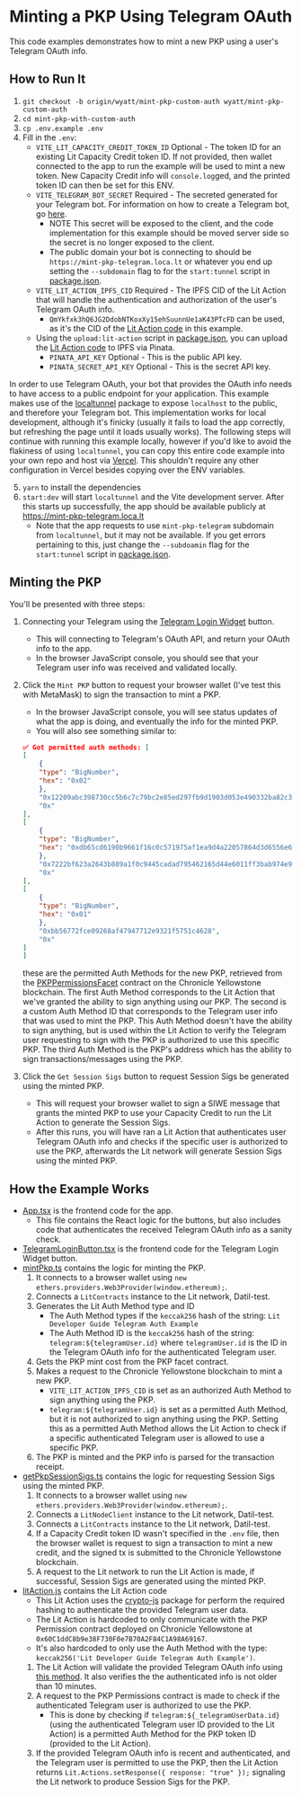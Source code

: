 # Minting a PKP Using Telegram OAuth

This code examples demonstrates how to mint a new PKP using a user's Telegram OAuth info.

## How to Run It

1. `git checkout -b origin/wyatt/mint-pkp-custom-auth wyatt/mint-pkp-custom-auth`
2. `cd mint-pkp-with-custom-auth`
3. `cp .env.example .env`
4. Fill in the `.env`:
   - `VITE_LIT_CAPACITY_CREDIT_TOKEN_ID` Optional - The token ID for an existing Lit Capacity Credit token ID. If not provided, then wallet connected to the app to run the example will be used to mint a new token. New Capacity Credit info will `console.log`ged, and the printed token ID can then be set for this ENV.
   - `VITE_TELEGRAM_BOT_SECRET` Required - The secreted generated for your Telegram bot. For information on how to create a Telegram bot, go [here](https://core.telegram.org/bots#how-do-i-create-a-bot).
     - NOTE This secret will be exposed to the client, and the code implementation for this example should be moved server side so the secret is no longer exposed to the client.
     - The public domain your bot is connecting to should be `https://mint-pkp-telegram.loca.lt` or whatever you end up setting the `--subdomain` flag to for the `start:tunnel` script in [package.json](./package.json).
   - `VITE_LIT_ACTION_IPFS_CID` Required - The IPFS CID of the Lit Action that will handle the authentication and authorization of the user's Telegram OAuth info.
     - `QmYkfxk3hQ6JG2DdobNTKoxXy15ehSuunnUe1aK43PTcFD` can be used, as it's the CID of the [Lit Action code](./src/litAction.js) in this example.
   - Using the `upload:lit-action` script in [package.json](./package.json), you can upload the [Lit Action code](./src/litAction.js) to IPFS via Pinata.
     - `PINATA_API_KEY` Optional - This is the public API key.
     - `PINATA_SECRET_API_KEY` Optional - This is the secret API key.

In order to use Telegram OAuth, your bot that provides the OAuth info needs to have access to a public endpoint for your application. This example makes use of the [localtunnel](https://www.npmjs.com/package/localtunnel) package to expose `localhost` to the public, and therefore your Telegram bot. This implementation works for local development, although it's finicky (usually it fails to load the app correctly, but refreshing the page until it loads usually works). The following steps will continue with running this example locally, however if you'd like to avoid the flakiness of using `localtunnel`, you can copy this entire code example into your own repo and host via [Vercel](https://vercel.com). This shouldn't require any other configuration in Vercel besides copying over the ENV variables.

5. `yarn` to install the dependencies
6. `start:dev` will start `localtunnel` and the Vite development server. After this starts up successfully, the app should be available publicly at https://mint-pkp-telegram.loca.lt
   - Note that the app requests to use `mint-pkp-telegram` subdomain from `localtunnel`, but it may not be available. If you get errors pertaining to this, just change the `--subdoamin` flag for the `start:tunnel` script in [package.json](./package.json).

## Minting the PKP

You'll be presented with three steps:

1. Connecting your Telegram using the [Telegram Login Widget](https://core.telegram.org/widgets/login) button.
   - This will connecting to Telegram's OAuth API, and return your OAuth info to the app.
   - In the browser JavaScript console, you should see that your Telegram user info was received and validated locally.
2. Click the `Mint PKP` button to request your browser wallet (I've test this with MetaMask) to sign the transaction to mint a PKP.

   - In the browser JavaScript console, you will see status updates of what the app is doing, and eventually the info for the minted PKP.
   - You will also see something similar to:

   ```json
   ✅ Got permitted auth methods: [
   [
       {
       "type": "BigNumber",
       "hex": "0x02"
       },
       "0x12209abc398730cc5b6c7c79bc2e85ed297fb9d1903d053e490332ba82c369388e94",
       "0x"
   ],
   [
       {
       "type": "BigNumber",
       "hex": "0xdb65cd6190b9661f16c0c571975af1ea9d4a22057864d3d6556e6cef2a2e509f"
       },
       "0x7222bf623a2643b889a1f0c9445cadad795462165d44e6011ff3bab974e9c171",
       "0x"
   ],
   [
       {
       "type": "BigNumber",
       "hex": "0x01"
       },
       "0xbb56772fce09268af47947712e9321f5751c4628",
       "0x"
   ]
   ]
   ```

   these are the permitted Auth Methods for the new PKP, retrieved from the [PKPPermissionsFacet](https://github.com/LIT-Protocol/lit-assets/blob/d25a81bae106b0c1253f2cfc299f026874c956f6/blockchain/contracts/contracts/lit-node/PKPPermissions/PKPPermissionsFacet.sol#L132-L149) contract on the Chronicle Yellowstone blockchain. The first Auth Method corresponds to the Lit Action that we've granted the ability to sign anything using our PKP. The second is a custom Auth Method ID that corresponds to the Telegram user info that was used to mint the PKP. This Auth Method doesn't have the ability to sign anything, but is used within the Lit Action to verify the Telegram user requesting to sign with the PKP is authorized to use this specific PKP. The third Auth Method is the PKP's address which has the ability to sign transactions/messages using the PKP.

3. Click the `Get Session Sigs` button to request Session Sigs be generated using the minted PKP.
   - This will request your browser wallet to sign a SIWE message that grants the minted PKP to use your Capacity Credit to run the Lit Action to generate the Session Sigs.
   - After this runs, you will have ran a Lit Action that authenticates user Telegram OAuth info and checks if the specific user is authorized to use the PKP, afterwards the Lit network will generate Session Sigs using the minted PKP.

## How the Example Works

- [App.tsx](./src/App.tsx) is the frontend code for the app.
  - This file contains the React logic for the buttons, but also includes code that authenticates the received Telegram OAuth info as a sanity check.
- [TelegramLoginButton.tsx](./src/TelegramLoginButton.tsx) is the frontend code for the Telegram Login Widget button.
- [mintPkp.ts](./src/mintPkp.ts) contains the logic for minting the PKP.
  1. It connects to a browser wallet using `new ethers.providers.Web3Provider(window.ethereum);`.
  2. Connects a `LitContracts` instance to the Lit network, Datil-test.
  3. Generates the Lit Auth Method type and ID
     - The Auth Method types if the `keccak256` hash of the string: `Lit Developer Guide Telegram Auth Example`
     - The Auth Method ID is the `keccak256` hash of the string: `telegram:${telegramUser.id}` where `telegramUser.id` is the ID in the Telegram OAuth info for the authenticated Telegram user.
  4. Gets the PKP mint cost from the PKP facet contract.
  5. Makes a request to the Chronicle Yellowstone blockchain to mint a new PKP.
     - `VITE_LIT_ACTION_IPFS_CID` is set as an authorized Auth Method to sign anything using the PKP.
     - `telegram:${telegramUser.id}` is set as a permitted Auth Method, but it is not authorized to sign anything using the PKP. Setting this as a permitted Auth Method allows the Lit Action to check if a specific authenticated Telegram user is allowed to use a specific PKP.
  6. The PKP is minted and the PKP info is parsed for the transaction receipt.
- [getPkpSessionSigs.ts](./src/getPkpSessionSigs.ts) contains the logic for requesting Session Sigs using the minted PKP.
  1. It connects to a browser wallet using `new ethers.providers.Web3Provider(window.ethereum);`.
  2. Connects a `LitNodeClient` instance to the Lit network, Datil-test.
  3. Connects a `LitContracts` instance to the Lit network, Datil-test.
  4. If a Capacity Credit token ID wasn't specified in the `.env` file, then the browser wallet is request to sign a transaction to mint a new credit, and the signed tx is submitted to the Chronicle Yellowstone blockchain.
  5. A request to the Lit network to run the Lit Action is made, if successful, Session Sigs are generated using the minted PKP.
- [litAction.js](./src/litAction.js) contains the Lit Action code
  - This Lit Action uses the [crypto-js](https://www.npmjs.com/package/crypto-js) package for perform the required hashing to authenticate the provided Telegram user data.
  - The Lit Action is hardcoded to only communicate with the PKP Permission contract deployed on Chronicle Yellowstone at `0x60C1ddC8b9e38F730F0e7B70A2F84C1A98A69167`.
  - It's also hardcoded to only use the Auth Method with the type: `keccak256('Lit Developer Guide Telegram Auth Example')`.
  1. The Lit Action will validate the provided Telegram OAuth info using [this method](https://core.telegram.org/widgets/login#checking-authorization). It also verifies the the authenticated info is not older than 10 minutes.
  2. A request to the PKP Permissions contract is made to check if the authenticated Telegram user is authorized to use the PKP.
     - This is done by checking if `telegram:${_telegramUserData.id}` (using the authenticated Telegram user ID provided to the Lit Action) is a permitted Auth Method for the PKP token ID (provided to the Lit Action).
  3. If the provided Telegram OAuth info is recent and authenticated, and the Telegram user is permitted to use the PKP, then the Lit Action returns `Lit.Actions.setResponse({ response: "true" });` signaling the Lit network to produce Session Sigs for the PKP.
